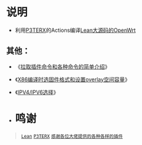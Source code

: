 # 说明
- 利用[P3TERX](https://github.com/P3TERX/Actions-OpenWrt)的Actions编译[Lean大源码的OpenWrt](https://github.com/coolsnowwolf/lede)

## 其他：
- 《[拉取插件命令和各种命令的简单介绍](https://github.com/cddcx/immortalwrt-OpenWrt/blob/main/%E8%AF%B4%E6%98%8E/ming.md)》
- 《[X86编译时选固件格式和设置overlay空间容量](https://github.com/cddcx/immortalwrt-OpenWrt/blob/main/%E8%AF%B4%E6%98%8E/overlay.md)》
- 《[IPV4/IPV6选择](https://github.com/cddcx/immortalwrt-OpenWrt/blob/main/%E8%AF%B4%E6%98%8E/ip.md)》

- # 鸣谢
> [`Lean`](https://github.com/coolsnowwolf/lede)
> [`P3TERX`](https://github.com/P3TERX/Actions-OpenWrt)
> [`感谢各位大佬提供的各种各样的插件`](#/README.md)
